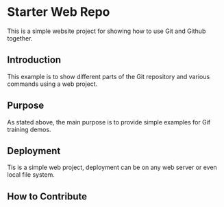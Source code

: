 # Starter Web Repo

This is a simple website project for showing how to use Git and Github together.

## Introduction

This example is to show different parts of the Git repository and various commands using a web project.

## Purpose

As stated above, the main purpose is to provide simple examples for Gif training demos.

## Deployment

Tis is a simple web project, deployment can be on any web server or even local file system.

## How to Contribute